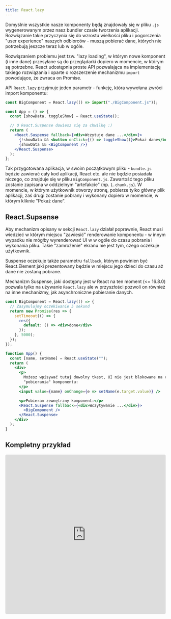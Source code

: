 ```yaml
---
title: React.lazy
---
```


Domyślnie wszystkie nasze komponenty będą znajdowały się w pliku `.js` wygenerowanym przez nasz bundler czasie tworzenia aplikacji. Rozwiązanie takie przyczynia się do wzrostu wielkości pliku i pogorszenia "user experience" naszych odbiorców - muszą pobierać dane, których nie potrzebują jeszcze teraz lub w ogóle.

Rozwiązaniem problemu jest tzw. "lazy loading", w którym nowe komponent (i inne dane) przesyłane są do przeglądarki dopiero w momencie, w którym są potrzebne. React udostępnia proste API pozwalająca na implementację takiego rozwiązania i oparte o rozszerzenie mechanizmu `import` powodujące, że zwraca on Promise.

API `React.lazy` przyjmuje jeden parametr - funkcję, która wywołana zwróci import komponentu:

```jsx
const BigComponent = React.lazy(() => import("./BigComponent.js"));

const App = () => {
  const [showData, toggleShow] = React.useState();

  // O React.Suspense dowiesz się za chwilkę :)
  return (
    <React.Suspense fallback={<div>Wczytuje dane ...</div>}>
      {!showData && <button onClick={() => toggleShow()}>Pokaż dane</button>}
      {showData && <BigComponent />}
    </React.Suspense>
  );
};
```

Tak przygotowana aplikacja, w swoim początkowym pliku - `bundle.js` będzie zawierać cały kod aplikacji, React etc. ale nie będzie posiadała niczego, co znajduje się w pliku `BigComponent.js`. Zawartość tego pliku zostanie zapisana w oddzielnym "artefakcie" (np. `1.chunk.js`). W momencie, w którym użytkownik otworzy stronę, pobierze tylko główny plik aplikacji, zaś drugi zostanie pobrany i wykonany dopiero w momencie, w którym kliknie "Pokaż dane".

## React.Supsense

Aby mechanizm opisany w sekcji `React.lazy` działał poprawnie, React musi wiedzieć w którym miejscu "zawiesić" renderowanie komponentu - w innym wypadku nie mógłby wyrenderować UI w w ogóle do czasu pobrania i wykonania pliku. Takie "zamrożenie" ekranu nie jest tym, czego oczekuje użytkownik.

Suspense oczekuje także parametru `fallback`, którym powinien być React.Element jaki prezentowany będzie w miejscu jego dzieci do czasu aż dane nie zostaną pobrane.

Mechanizm Suspense, jaki dostępny jest w React na ten moment (<= 16.8.0) pozwala tylko na używanie `React.lazy` ale w przyszłości pozwoli on również na inne mechanizmy, jak asynchroniczne pobieranie danych.

```jsx
const BigComponent = React.lazy(() => {
  // Zasymulujmy oczekiwanie 5 sekund
  return new Promise(res => {
    setTimeout(() => {
      res({
        default: () => <div>done</div>
      });
    }, 5000);
  });
});

function App() {
  const [name, setName] = React.useState("");
  return (
    <div>
      <p>
        Możesz wpisywać tutaj dowolny tkest, UI nie jest blokowane na czas
        "pobierania" komponentu:
      </p>
      <input value={name} onChange={e => setName(e.target.value)} />

      <p>Pobieram zewnętrzny komponent:</p>
      <React.Suspense fallback={<div>Wczytywanie ...</div>}>
        <BigComponent />
      </React.Suspense>
    </div>
  );
}
```

## Kompletny przykład

<iframe src="https://codesandbox.io/embed/mz79mkxpky" style="width:100%; height:500px; border:0; border-radius: 4px; overflow:hidden;" sandbox="allow-modals allow-forms allow-popups allow-scripts allow-same-origin"></iframe>
